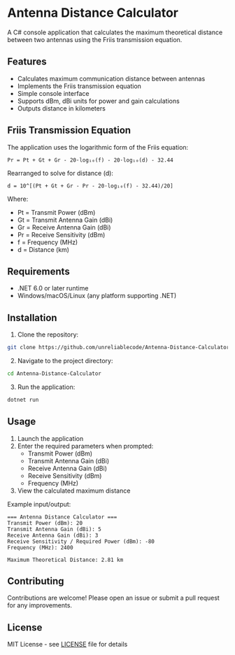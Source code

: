 # Antenna Distance Calculator

A C# console application that calculates the maximum theoretical distance between two antennas using the Friis transmission equation.

## Features

- Calculates maximum communication distance between antennas
- Implements the Friis transmission equation
- Simple console interface
- Supports dBm, dBi units for power and gain calculations
- Outputs distance in kilometers

## Friis Transmission Equation

The application uses the logarithmic form of the Friis equation:

```
Pr = Pt + Gt + Gr - 20·log₁₀(f) - 20·log₁₀(d) - 32.44
```

Rearranged to solve for distance (d):
```
d = 10^[(Pt + Gt + Gr - Pr - 20·log₁₀(f) - 32.44)/20]
```

Where:
- Pt = Transmit Power (dBm)
- Gt = Transmit Antenna Gain (dBi)
- Gr = Receive Antenna Gain (dBi)
- Pr = Receive Sensitivity (dBm)
- f = Frequency (MHz)
- d = Distance (km)

## Requirements

- .NET 6.0 or later runtime
- Windows/macOS/Linux (any platform supporting .NET)

## Installation

1. Clone the repository:
```bash
git clone https://github.com/unreliablecode/Antenna-Distance-Calculator.git
```

2. Navigate to the project directory:
```bash
cd Antenna-Distance-Calculator
```

3. Run the application:
```bash
dotnet run
```

## Usage

1. Launch the application
2. Enter the required parameters when prompted:
   - Transmit Power (dBm)
   - Transmit Antenna Gain (dBi)
   - Receive Antenna Gain (dBi)
   - Receive Sensitivity (dBm)
   - Frequency (MHz)
3. View the calculated maximum distance

Example input/output:
```
=== Antenna Distance Calculator ===
Transmit Power (dBm): 20
Transmit Antenna Gain (dBi): 5
Receive Antenna Gain (dBi): 3
Receive Sensitivity / Required Power (dBm): -80
Frequency (MHz): 2400

Maximum Theoretical Distance: 2.81 km
```

## Contributing

Contributions are welcome! Please open an issue or submit a pull request for any improvements.

## License

MIT License - see [LICENSE](LICENSE) file for details
